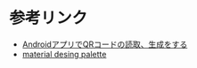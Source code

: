 # 参考リンク
* [AndroidアプリでQRコードの読取、生成をする](https://qiita.com/11Kirby/items/0f496fe80df84875c132)
* [material desing palette](https://www.materialpalette.com/blue-grey/blue)


